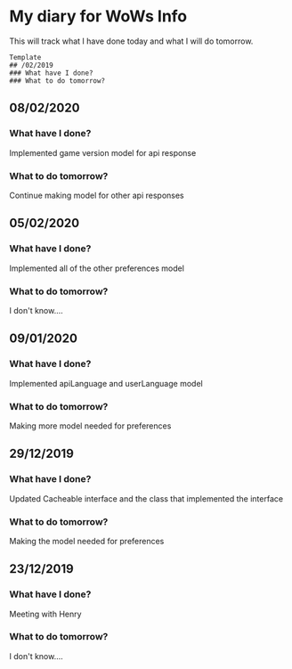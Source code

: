 # My diary for WoWs Info
This will track what I have done today and what I will do tomorrow.
~~~
Template
## /02/2019
### What have I done?
### What to do tomorrow?
~~~

## 08/02/2020
### What have I done?
Implemented game version model for api response
### What to do tomorrow?
Continue making model for other api responses

## 05/02/2020
### What have I done?
Implemented all of the other preferences model
### What to do tomorrow?
I don't know....

## 09/01/2020
### What have I done?
Implemented apiLanguage and userLanguage model
### What to do tomorrow?
Making more model needed for preferences

## 29/12/2019
### What have I done?
Updated Cacheable interface and the class that implemented the interface
### What to do tomorrow?
Making the model needed for preferences

## 23/12/2019
### What have I done?
Meeting with Henry
### What to do tomorrow?
I don't know....

